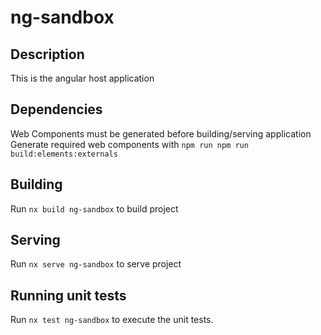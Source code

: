 # ng-sandbox

## Description

This is the angular host application

## Dependencies

Web Components must be generated before building/serving application
Generate required web components with `npm run npm run build:elements:externals`

## Building

Run `nx build ng-sandbox` to build project

## Serving

Run `nx serve ng-sandbox` to serve project

## Running unit tests

Run `nx test ng-sandbox` to execute the unit tests.
